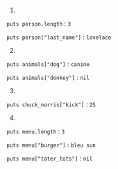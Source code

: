 1.

`puts person.length` : `3`

`puts person["last_name"]` : `lovelace`

2.

`puts animals["dog"]` : `canine`

`puts animals["donkey"]` : `nil`

3.

`puts chuck_norris["kick"]` : `25`

4.

`puts menu.length` : `3`

`puts menu["burger"]` : `bleu sun`

`puts menu["tater_tots"]` : `nil`
